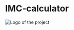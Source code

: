 # IMC-calculator
![Logo of the project](https://scontent.xx.fbcdn.net/v/t1.15752-9/376374765_1533052567435327_6313418969945083754_n.png?stp=dst-png_p403x403&_nc_cat=103&ccb=1-7&_nc_sid=aee45a&_nc_ohc=ctxK6SSYjDAAX9Kctj3&_nc_ad=z-m&_nc_cid=0&_nc_ht=scontent.xx&oh=03_AdTIOZMwdgkACfYQ5ww0tlglegbYde1o89zmsqkqcwTrkA&oe=6527D680)
